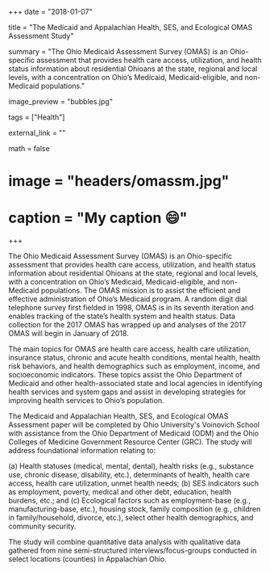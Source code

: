 +++
date = "2018-01-07"

title = "The Medicaid and Appalachian Health, SES, and Ecological OMAS Assessment Study"

summary = "The Ohio Medicaid Assessment Survey (OMAS) is an Ohio-specific assessment that provides health care access, utilization, and health status information about residential Ohioans at the state, regional and local levels, with a concentration on Ohio’s Medicaid, Medicaid-eligible, and non-Medicaid populations."

image_preview = "bubbles.jpg"

tags = ["Health"]

external_link = ""

math = false

# image = "headers/omassm.jpg"
# caption = "My caption :smile:"
+++

The Ohio Medicaid Assessment Survey (OMAS) is an Ohio-specific assessment that provides health care access, utilization, and health status information about residential Ohioans at the state, regional and local levels, with a concentration on Ohio’s Medicaid, Medicaid-eligible, and non-Medicaid populations. The OMAS mission is to assist the efficient and effective administration of Ohio’s Medicaid program. A random digit dial telephone survey first fielded in 1998, OMAS is in its seventh iteration and enables tracking of the state’s health system and health status. Data collection for the 2017 OMAS has wrapped up and analyses of the 2017 OMAS will begin in January of 2018. 

The main topics for OMAS are health care access, health care utilization, insurance status, chronic and acute health conditions, mental health, health risk behaviors, and health demographics such as employment, income, and socioeconomic indicators. These topics assist the Ohio Department of Medicaid and other health-associated state and local agencies in identifying health services and system gaps and assist in developing strategies for improving health services to Ohio’s population.

The Medicaid and Appalachian Health, SES, and Ecological OMAS Assessment paper will be completed by Ohio University's Voinovich School with assistance from the Ohio Department of Medicaid (ODM) and the Ohio Colleges of Medicine Government Resource Center (GRC). The study will address foundational information relating to: 

(a)	Health statuses (medical, mental, dental), health risks (e.g., substance use, chronic disease, disability, etc.), determinants of health, health care access, health care utilization, unmet health needs; 
(b)	SES indicators such as employment, poverty, medical and other debt, education, health burdens, etc.; and 
(c)	Ecological factors such as employment-base (e.g., manufacturing-base, etc.), housing stock, family composition (e.g., children in family/household, divorce, etc.), select other health demographics, and community security. 

The study will combine quantitative data analysis with qualitative data gathered from nine semi-structured interviews/focus-groups conducted in select locations (counties) in Appalachian Ohio. 

